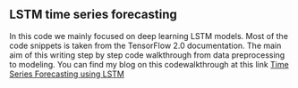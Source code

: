 ## LSTM time series forecasting
In this code we mainly focused on deep learning LSTM models. Most of the code snippets  is taken from the TensorFlow 2.0 documentation. The main aim of this writing step by step code walkthrough from data preprocessing to modeling.
You can find my blog on this codewalkthrough at this link [Time Series Forecasting using LSTM ](https://basilkjose.medium.com/time-series-forecasting-using-lstm-code-walkthrough-3aae01645491)

